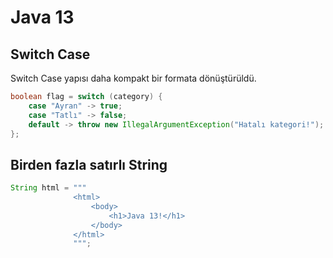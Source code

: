 # Java 13
## Switch Case
Switch Case yapısı daha kompakt bir formata dönüştürüldü.
```java
boolean flag = switch (category) {
    case "Ayran" -> true;
    case "Tatlı" -> false;
    default -> throw new IllegalArgumentException("Hatalı kategori!");
};
```
## Birden fazla satırlı String
```java
String html = """
              <html>
                  <body>
                      <h1>Java 13!</h1>
                  </body>
              </html>
              """;
```
